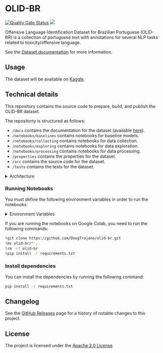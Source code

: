 # OLID-BR

[![Quality Gate Status](https://sonarcloud.io/api/project_badges/measure?project=DougTrajano_olid-br&metric=alert_status)](https://sonarcloud.io/dashboard?id=DougTrajano_olid-br)
[![](https://img.shields.io/github/license/DougTrajano/olid-br.svg)](LICENSE)

Offensive Language Identification Dataset for Brazilian Portuguese (OLID-BR) is a collection of portuguese text with annotations for several NLP tasks related to toxicity/offensive language.

See the [Dataset documentation](https://dougtrajano.github.io/olid-br/) for more information.

## Usage

The dataset will be available on [Kaggle](https://www.kaggle.com/dougtrajano/olidbr).

## Technical details

This repository contains the source code to prepare, build, and publish the OLID-BR dataset.

The repositorty is structured as follows:

- `/docs` contains the documentation for the dataset (available [here](https://dougtrajano.github.io/olid-br/)).
- `/notebooks/baselines` contains notebooks for baseline models.
- `/notebooks/collecting` contains notebooks for data collection.
- `/notebooks/exploring` contains notebooks for data exploration.
- `/notebooks/processing` contains notebooks for data processing.
- `/properties` contains the properties for the dataset.
- `/src` contains the source code for the dataset.
- `/tests` contains the tests for the dataset.

<details><summary>Architecture</summary>
<p>

![](docs/images/data-pipeline.png)

</p>
</details>

### Running Notebooks

You must define the following environment variables in order to run the notebooks:

<details><summary>Environment Variables</summary>
<p>

| Variable | Description | Default | Required |
| --- | --- | --- | --- |
| `AWS_ROLE_ARN` | AWS Role ARN | `None` | Optional |
| `AWS_WEB_IDENTITY_TOKEN_FILE` | AWS Web Identity Token File | `None` | Optional |
| `AWS_ACCESS_KEY_ID` | AWS Access Key ID | `None` | Optional |
| `AWS_SECRET_ACCESS_KEY` | AWS Secret Access Key | `None` | Optional |
| `AWS_S3_BUCKET` | AWS S3 Bucket | `None` | Required |
| `AWS_S3_BUCKET_PREFIX` | AWS S3 Bucket Prefix | `None` | Required |
| `LOG_LEVEL` | Log level | `INFO` | Optional |
| `PERSPECTIVE_API_KEY` | Perspective API Key | `None` | Required |
| `PERSPECTIVE_THRESHOLD` | Perspective Threshold | `0.5` | Optional |
| `FILTER_TOXIC_COMMENTS` | Filter Toxic Comments | `True` | Optional |
| `TWITTER_CONSUMER_KEY` | Twitter Consumer Key | `None` | Required |
| `TWITTER_CONSUMER_SECRET` | Twitter Consumer Secret | `None` | Required |
| `TWITTER_ACCESS_TOKEN` | Twitter Access Token | `None` | Required |
| `TWITTER_ACCESS_TOKEN_SECRET` | Twitter Access Token Secret | `None` | Required |
| `TWITTER_MAX_TWEETS` | Twitter Max Tweets or replies | `None` | Required |
| `YOUTUBE_API_KEY` | YouTube API Key | `None` | Required | `YOUTUBE_MAX_COMMENTS` | YouTube Max Comments | 50 | Optional |
| `YOUTUBE_MAX_COMMENTS_PER_VIDEO` | YouTube Max Comments per video | `None` | Optional |

For training notebooks, you must also define the following environment variables:

| Variable | Description | Default | Required |
| --- | --- | --- | --- |
| `MLFLOW_TRACKING_URI` | MLflow Tracking URI | `None` | Required |
| `MLFLOW_TRACKING_USERNAME` | MLflow Tracking Username | `None` | Optional |
| `MLFLOW_TRACKING_PASSWORD` | MLflow Tracking Password | `None` | Optional |

The Jupyter Notebooks uses a `.env` file to read the environment variables.

</p>
</details>

If you are running the notebooks on Google Colab, you need to run the following commands:

```bash
!git clone https://github.com/DougTrajano/olid-br.git
!mv olid-br/* .
!rm -rf olid-br
!pip install -r requirements.txt
```

### Install dependencies

You can install the dependencies by running the following command:

```bash
pip install -r requirements.txt
```

## Changelog

See the [GitHub Releases](https://github.com/DougTrajano/toxicity-crawler/releases) page for a history of notable changes to this project.

## License

The project is licensed under the [Apache 2.0 License](LICENSE).
